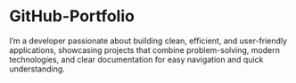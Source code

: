 # GitHub-Portfolio
I’m a developer passionate about building clean, efficient, and user-friendly applications, showcasing projects that combine problem-solving, modern technologies, and clear documentation for easy navigation and quick understanding.
